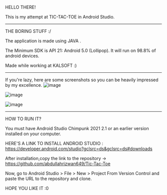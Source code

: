 HELLO THERE!

This is my attempt at TIC-TAC-TOE in Android Studio.
___________________________________________________________________________________________________________

THE BORING STUFF :/

The application is made using JAVA .

The Minimum SDK is API 21: Android 5.0 (Lollipop). It will run on 98.8% of android devices.

Made while working at KALSOFT :)
___________________________________________________________________________________________________________

If you're lazy, here are some screenshots so you can be heavily impressed by my excellence.
![image](https://user-images.githubusercontent.com/100567651/186664354-0baf904a-c4b5-46a8-baa8-df878980c36f.png)

![image](https://user-images.githubusercontent.com/100567651/186664437-26e1755a-81ce-4b64-934f-c8040571d9bf.png)

![image](https://user-images.githubusercontent.com/100567651/186664671-da9c28d4-c67f-4cae-aba2-9ed575aeb3ac.png)
__________________________________________________________________________________________________________
HOW TO RUN IT?

You must have Android Studio Chimpunk 2021 2.1 or an earlier version installed on your computer.

HERE'S A LINK TO INSTALL ANDROID STUDIO : https://developer.android.com/studio?gclsrc=ds&gclsrc=ds#downloads

After installation,copy the link to the repository -> https://github.com/abdullahrizwan649/Tic-Tac-Toe

Now, go to Android Studio > File > New > Project From Version Control and paste the URL to the repository and clone.

HOPE YOU LIKE IT :0
